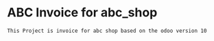 # ABC Invoice for abc_shop

```
This Project is invoice for abc shop based on the odoo version 10
```
